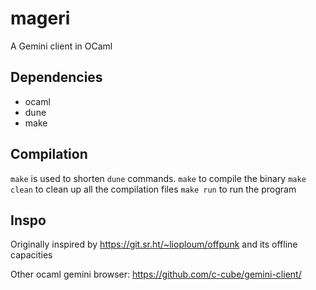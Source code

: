 # mageri

A Gemini client in OCaml

## Dependencies

- ocaml
- dune
- make

## Compilation

`make` is used to shorten `dune` commands.
`make` to compile the binary
`make clean` to clean up all the compilation files
`make run` to run the program

## Inspo

Originally inspired by https://git.sr.ht/~lioploum/offpunk and its offline capacities

Other ocaml gemini browser: https://github.com/c-cube/gemini-client/
